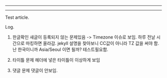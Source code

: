 
---
---

Test article. 

Log.

1. 한글확인
새글이 등록되지 않는 문제있음
-> Timezone 이슈로 보임. 하루 전날 시간으로 마킹하면 올라감.
jekyll 설명을 찾아보니 CC값이 아니라 TZ 값을 써야 함. 
난 한국이니까 Asia/Seoul 이면 될까? 
테스트필요함.

2. 타이틀 문제
헤더에 넣은 타이틀이 이상하게 보임

3. 댓글 문제
댓글이 안보임.